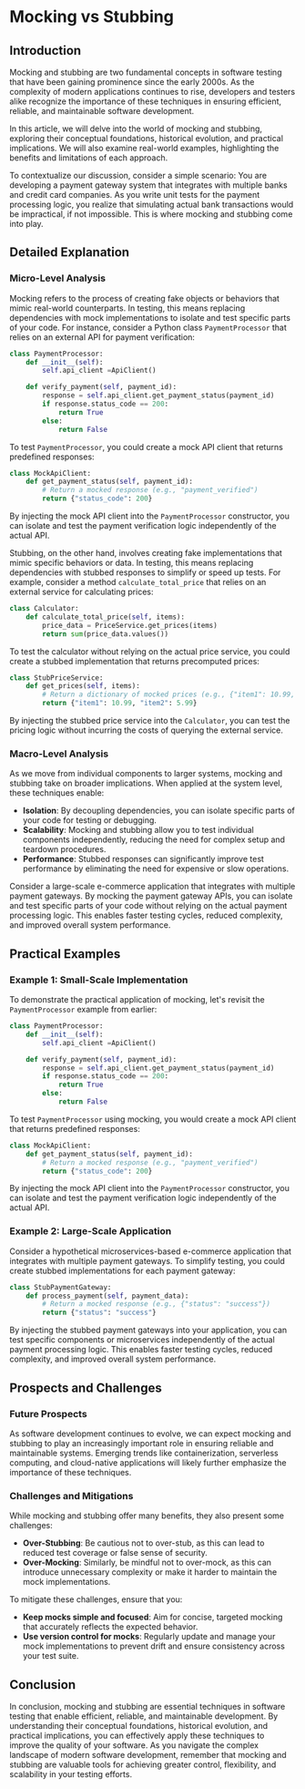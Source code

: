 # Mocking vs Stubbing
## Introduction
Mocking and stubbing are two fundamental concepts in software testing that have been gaining prominence since the early 2000s. As the complexity of modern applications continues to rise, developers and testers alike recognize the importance of these techniques in ensuring efficient, reliable, and maintainable software development.

In this article, we will delve into the world of mocking and stubbing, exploring their conceptual foundations, historical evolution, and practical implications. We will also examine real-world examples, highlighting the benefits and limitations of each approach.

To contextualize our discussion, consider a simple scenario: You are developing a payment gateway system that integrates with multiple banks and credit card companies. As you write unit tests for the payment processing logic, you realize that simulating actual bank transactions would be impractical, if not impossible. This is where mocking and stubbing come into play.

## Detailed Explanation
### Micro-Level Analysis

Mocking refers to the process of creating fake objects or behaviors that mimic real-world counterparts. In testing, this means replacing dependencies with mock implementations to isolate and test specific parts of your code. For instance, consider a Python class `PaymentProcessor` that relies on an external API for payment verification:

```python
class PaymentProcessor:
    def __init__(self):
        self.api_client =ApiClient()

    def verify_payment(self, payment_id):
        response = self.api_client.get_payment_status(payment_id)
        if response.status_code == 200:
            return True
        else:
            return False
```

To test `PaymentProcessor`, you could create a mock API client that returns predefined responses:

```python
class MockApiClient:
    def get_payment_status(self, payment_id):
        # Return a mocked response (e.g., "payment_verified")
        return {"status_code": 200}
```

By injecting the mock API client into the `PaymentProcessor` constructor, you can isolate and test the payment verification logic independently of the actual API.

Stubbing, on the other hand, involves creating fake implementations that mimic specific behaviors or data. In testing, this means replacing dependencies with stubbed responses to simplify or speed up tests. For example, consider a method `calculate_total_price` that relies on an external service for calculating prices:

```python
class Calculator:
    def calculate_total_price(self, items):
        price_data = PriceService.get_prices(items)
        return sum(price_data.values())

```

To test the calculator without relying on the actual price service, you could create a stubbed implementation that returns precomputed prices:

```python
class StubPriceService:
    def get_prices(self, items):
        # Return a dictionary of mocked prices (e.g., {"item1": 10.99, "item2": 5.99})
        return {"item1": 10.99, "item2": 5.99}
```

By injecting the stubbed price service into the `Calculator`, you can test the pricing logic without incurring the costs of querying the external service.

### Macro-Level Analysis

As we move from individual components to larger systems, mocking and stubbing take on broader implications. When applied at the system level, these techniques enable:

* **Isolation**: By decoupling dependencies, you can isolate specific parts of your code for testing or debugging.
* **Scalability**: Mocking and stubbing allow you to test individual components independently, reducing the need for complex setup and teardown procedures.
* **Performance**: Stubbed responses can significantly improve test performance by eliminating the need for expensive or slow operations.

Consider a large-scale e-commerce application that integrates with multiple payment gateways. By mocking the payment gateway APIs, you can isolate and test specific parts of your code without relying on the actual payment processing logic. This enables faster testing cycles, reduced complexity, and improved overall system performance.

## Practical Examples
### Example 1: Small-Scale Implementation

To demonstrate the practical application of mocking, let's revisit the `PaymentProcessor` example from earlier:

```python
class PaymentProcessor:
    def __init__(self):
        self.api_client =ApiClient()

    def verify_payment(self, payment_id):
        response = self.api_client.get_payment_status(payment_id)
        if response.status_code == 200:
            return True
        else:
            return False

```

To test `PaymentProcessor` using mocking, you would create a mock API client that returns predefined responses:

```python
class MockApiClient:
    def get_payment_status(self, payment_id):
        # Return a mocked response (e.g., "payment_verified")
        return {"status_code": 200}

```

By injecting the mock API client into the `PaymentProcessor` constructor, you can isolate and test the payment verification logic independently of the actual API.

### Example 2: Large-Scale Application

Consider a hypothetical microservices-based e-commerce application that integrates with multiple payment gateways. To simplify testing, you could create stubbed implementations for each payment gateway:

```python
class StubPaymentGateway:
    def process_payment(self, payment_data):
        # Return a mocked response (e.g., {"status": "success"})
        return {"status": "success"}

```

By injecting the stubbed payment gateways into your application, you can test specific components or microservices independently of the actual payment processing logic. This enables faster testing cycles, reduced complexity, and improved overall system performance.

## Prospects and Challenges
### Future Prospects

As software development continues to evolve, we can expect mocking and stubbing to play an increasingly important role in ensuring reliable and maintainable systems. Emerging trends like containerization, serverless computing, and cloud-native applications will likely further emphasize the importance of these techniques.

### Challenges and Mitigations

While mocking and stubbing offer many benefits, they also present some challenges:

* **Over-Stubbing**: Be cautious not to over-stub, as this can lead to reduced test coverage or false sense of security.
* **Over-Mocking**: Similarly, be mindful not to over-mock, as this can introduce unnecessary complexity or make it harder to maintain the mock implementations.

To mitigate these challenges, ensure that you:

* **Keep mocks simple and focused**: Aim for concise, targeted mocking that accurately reflects the expected behavior.
* **Use version control for mocks**: Regularly update and manage your mock implementations to prevent drift and ensure consistency across your test suite.

## Conclusion

In conclusion, mocking and stubbing are essential techniques in software testing that enable efficient, reliable, and maintainable development. By understanding their conceptual foundations, historical evolution, and practical implications, you can effectively apply these techniques to improve the quality of your software. As you navigate the complex landscape of modern software development, remember that mocking and stubbing are valuable tools for achieving greater control, flexibility, and scalability in your testing efforts.